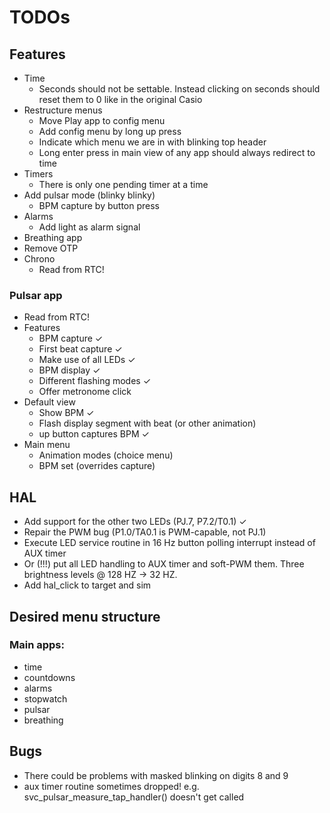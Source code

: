 # TODOs

## Features
- Time
    - Seconds should not be settable. Instead clicking on seconds should reset them to 0 like in the original Casio
- Restructure menus
    - Move Play app to config menu
    - Add config menu by long up press
    - Indicate which menu we are in with blinking top header
    - Long enter press in main view of any app should always redirect to time
- Timers
    - There is only one pending timer at a time
- Add pulsar mode (blinky blinky)
    - BPM capture by button press
- Alarms
    - Add light as alarm signal
- Breathing app
- Remove OTP
- Chrono
    - Read from RTC!


### Pulsar app
- Read from RTC!
- Features
    - BPM capture ✓
    - First beat capture ✓
    - Make use of all LEDs ✓
    - BPM display ✓
    - Different flashing modes ✓
    - Offer metronome click
- Default view
    - Show BPM ✓
    - Flash display segment with beat (or other animation)
    - up button captures BPM ✓
- Main menu
    - Animation modes (choice menu)
    - BPM set (overrides capture)

## HAL
- Add support for the other two LEDs (PJ.7, P7.2/T0.1) ✓
- Repair the PWM bug (P1.0/TA0.1 is PWM-capable, not PJ.1)
- Execute LED service routine in 16 Hz button polling interrupt instead of AUX timer
- Or (!!!) put all LED handling to AUX timer and soft-PWM them. Three brightness levels @ 128 HZ -> 32 HZ.
- Add hal_click to target and sim

## Desired menu structure

### Main apps:
- time
- countdowns
- alarms
- stopwatch
- pulsar
- breathing

## Bugs
- There could be problems with masked blinking on digits 8 and 9
- aux timer routine sometimes dropped! e.g. svc_pulsar_measure_tap_handler() doesn't get called
